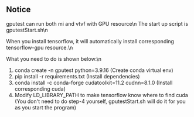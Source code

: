 ## Notice
gputest can run both mi and vtvf with GPU resource\n
The start up script is gputestStart.sh\n

When you install tensorflow, it will automatically install corresponding tensorflow-gpu resource.\n

What you need to do is shown below:\n

1. conda create -n gputest python=3.9.16 (Create conda virtual env)
2. pip install -r requirements.txt (Install dependencies) 
3. conda install -c conda-forge cudatoolkit=11.2 cudnn=8.1.0 (Install corresponding cuda) 
4. Modify LD_LIBRARY_PATH to make tensorflow know where to find cuda
(You don't need to do step-4 yourself, gputestStart.sh will do it for you as you start the program) 
 
